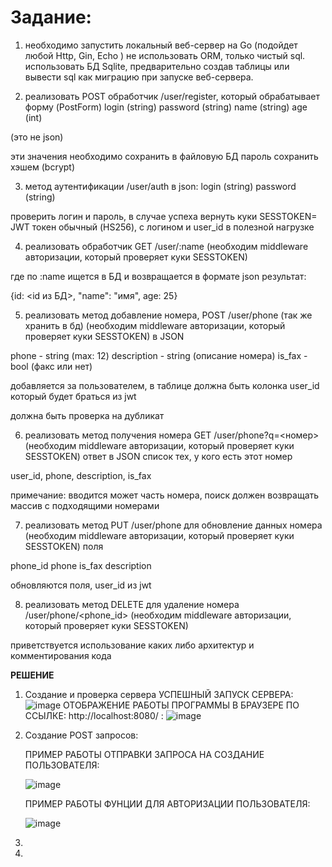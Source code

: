 # Задание: 
1. необходимо запустить локальный веб-сервер на Go (подойдет любой Http, Gin, Echo ) 
не использовать ORM, только чистый sql. использовать БД Sqlite, предварительно создав таблицы или вывести sql как миграцию при запуске веб-сервера. 

2. реализовать POST обработчик /user/register, который обрабатывает форму (PostForm) 
login (string)
password  (string)
name (string)
age (int)

(это не json)

эти значения необходимо сохранить в файловую БД 
пароль сохранить хэшем (bcrypt)

3. метод аутентификации /user/auth
в json:
login (string)
password  (string)

проверить логин и пароль, в случае успеха вернуть куки SESSTOKEN=<JWT TOKEN>
JWT токен обычный (HS256), с логином и user_id в полезной нагрузке

4. реализовать обработчик GET  /user/:name
(необходим middleware авторизации, который проверяет куки SESSTOKEN)

где по :name ищется в БД и возвращается в формате json результат:

{id: <id из БД>, "name": "имя", age: 25}

5. реализовать метод добавление номера, POST /user/phone (так же хранить в бд)
(необходим middleware авторизации, который проверяет куки SESSTOKEN)
в JSON 

phone - string (max: 12)
description - string (описание номера)
is_fax - bool (факс или нет)

добавляется за пользователем, в таблице должна быть колонка user_id
который будет браться из jwt

должна быть проверка на дубликат

6. реализовать метод получения номера GET /user/phone?q=<номер>
(необходим middleware авторизации, который проверяет куки SESSTOKEN)
ответ в JSON список тех, у кого есть этот номер

user_id, phone, description, is_fax

примечание: вводится может часть номера, поиск должен возвращать массив с подходящими номерами

7. реализовать метод PUT /user/phone для обновление данных номера
(необходим middleware авторизации, который проверяет куки SESSTOKEN)
поля 

phone_id
phone
is_fax
description

обновляются поля, user_id из jwt

8. реализовать метод DELETE для удаление номера /user/phone/<phone_id>
(необходим middleware авторизации, который проверяет куки SESSTOKEN)

приветствуется использование каких либо архитектур и комментирования кода 


**РЕШЕНИЕ**
1. Создание и проверка сервера
     УСПЕШНЫЙ ЗАПУСК СЕРВЕРА: ![image](https://github.com/IFIFZNEN/Test_Project_Sarkor/assets/104571864/31d99c45-c22e-48d1-a014-b4cd8c55b854)
     ОТОБРАЖЕНИЕ РАБОТЫ ПРОГРАММЫ В БРАУЗЕРЕ ПО ССЫЛКЕ: http://localhost:8080/ : ![image](https://github.com/IFIFZNEN/Test_Project_Sarkor/assets/104571864/14fe1874-1ea3-4d1d-b62f-e346eb8f8fbc)

3. Создание POST запросов:

     ПРИМЕР РАБОТЫ ОТПРАВКИ ЗАПРОСА НА СОЗДАНИЕ ПОЛЬЗОВАТЕЛЯ:
   
     ![image](https://github.com/IFIFZNEN/Test_Project_Sarkor/assets/104571864/1ecf11a4-f41a-43d5-98fc-7cead8c18970)

     ПРИМЕР РАБОТЫ ФУНЦИИ ДЛЯ АВТОРИЗАЦИИ ПОЛЬЗОВАТЕЛЯ:
   
     ![image](https://github.com/IFIFZNEN/Test_Project_Sarkor/assets/104571864/c24d6ad2-d557-432a-b592-f624b905f8c1)


5. 
6. 
 

